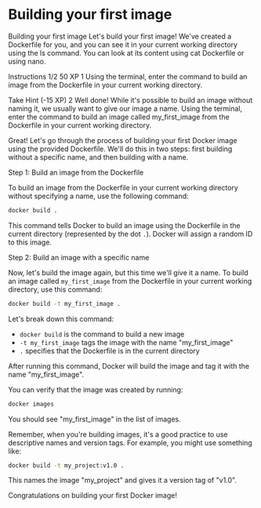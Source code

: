 # Building your first image

Building your first image
Let's build your first image! We've created a Dockerfile for you, and you can see it in your current working directory using the ls command. You can look at its content using cat Dockerfile or using nano.

Instructions 1/2
50 XP
1
Using the terminal, enter the command to build an image from the Dockerfile in your current working directory.

Take Hint (-15 XP)
2
Well done! While it's possible to build an image without naming it, we usually want to give our image a name. Using the terminal, enter the command to build an image called my_first_image from the Dockerfile in your current working directory.

Great! Let's go through the process of building your first Docker image using the provided Dockerfile. We'll do this in two steps: first building without a specific name, and then building with a name.

Step 1: Build an image from the Dockerfile

To build an image from the Dockerfile in your current working directory without specifying a name, use the following command:

```bash
docker build .
```

This command tells Docker to build an image using the Dockerfile in the current directory (represented by the dot `.`). Docker will assign a random ID to this image.

Step 2: Build an image with a specific name

Now, let's build the image again, but this time we'll give it a name. To build an image called `my_first_image` from the Dockerfile in your current working directory, use this command:

```bash
docker build -t my_first_image .
```

Let's break down this command:
- `docker build` is the command to build a new image
- `-t my_first_image` tags the image with the name "my_first_image"
- `.` specifies that the Dockerfile is in the current directory

After running this command, Docker will build the image and tag it with the name "my_first_image".

You can verify that the image was created by running:

```bash
docker images
```

You should see "my_first_image" in the list of images.

Remember, when you're building images, it's a good practice to use descriptive names and version tags. For example, you might use something like:

```bash
docker build -t my_project:v1.0 .
```

This names the image "my_project" and gives it a version tag of "v1.0".

Congratulations on building your first Docker image!